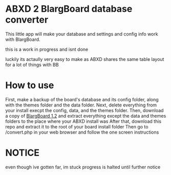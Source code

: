 # ABXD 2 BlargBoard database converter
This little app will make your database and settings and config info work with BlargBoard.

this is a work in progress and isnt done

luckily its actaully very easy to make as ABXD shares the same table layout for a lot of things with BB

# How to use
First, make a backup of the board's database and its config folder, along with the themes folder and the data folder.
Next, delete everything from your install execpt the config, data, and the themes folder.
Then, download a copy of [BlargBoard 1.2](https://github.com/RoadrunnerWMC/Blargboard-1.1) and extract everything except the data and themes folders to the place where your ABXD install was
After that, download this repo and extract it to the root of your board install folder
Then go to /convert.php in your web browser and follow the one screen instructions

# NOTICE
even though ive gotten far, im stuck
progress is halted until further notice